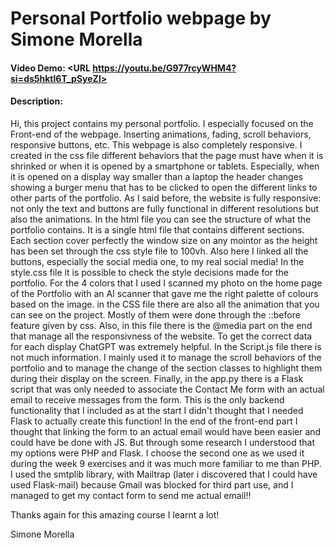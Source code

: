 # Personal Portfolio webpage by Simone Morella
#### Video Demo:  <URL https://youtu.be/G977rcyWHM4?si=ds5hktl6T_pSyeZl>
#### Description:
Hi, this project contains my personal portfolio. I especially focused on the Front-end of the webpage. Inserting animations, fading, scroll behaviors, responsive buttons, etc.
This webpage is also completely responsive. I created in the css file different behaviors that the page must have when it is shrinked or when it is opened by a smartphone or tablets. Especially, when it is opened on a display way smaller than a laptop the header changes showing a burger menu that has to be clicked to open the different links to other parts of the portfolio.
As I said before, the website is fully responsive: not only the text and buttons are fully functional in different resolutions but also the animations.
In the html file you can see the structure of what the portfolio contains. It is a single html file that contains different sections. Each section cover perfectly the window size on any mointor as the height has been set through the css style file to 100vh. Also here I linked all the buttons, especially the social media one, to my real social media!
In the style.css file it is possible to check the style decisions made for the portfolio. For the 4 colors that I used I scanned my photo on the home page of the Portfolio with an AI scanner that gave me the right palette of colours based on the image. in the CSS file there are also all the animation that you can see on the project. Mostly of them were done through the ::before feature given by css. Also, in this file there is the @media part on the end that manage all the responsivness of the website. To get the correct data for each display ChatGPT was extremely helpful.
In the Script.js file there is not much information. I mainly used it to manage the scroll behaviors of the portfolio and to manage the change of the section classes to highlight them during their display on the screen.
Finally, in the app.py there is a Flask script that was only needed to associate the Contact Me form with an actual email to receive messages from the form. This is the only backend functionality that I included as at the start I didn't thought that I needed Flask to actually create this function! In the end of the front-end part I thought that linking the form to an actual email would have been easier and could have be done with JS. But through some research I understood that my options were PHP and Flask. I choose the second one as we used it during the week 9 exercises and it was much more familiar to me than PHP. 
I used the smtplib library, with Mailtrap (later i discovered that I could have used Flask-mail) because Gmail was blocked for third part use, and I managed to get my contact form to send me actual email!!

Thanks again for this amazing course I learnt a lot!

Simone Morella